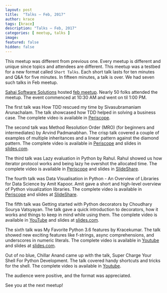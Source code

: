 ```yaml
---
layout: post
title:  "Talks – Feb, 2017"
author: krace
tags: [krace]
description: "Talks – Feb, 2017"
categories: [ meetup, talks ]
image:
featured: false
hidden: false
---
```


This meetup was different from previous one. Every meetup is different and unique since topics and attendees are different. This meetup was a testbed for a new format called `Short Talks`. Each short talk lasts for ten minutes and Q&A for five minutes. In fifteen minutes, a talk is over. We had seven such talks in Feb meetup.

[Sahaj Software Solutions](https://www.sahajsoft.com/) hosted [feb meetup](https://www.meetup.com/BangPypers/events/236371821/). Nearly 50 folks attended the meetup. The event commenced at 10:30 AM and went on til 1:00 PM.

The first talk was How TDD rescued my time by Sivasubramaniam Arunachalam. The talk showcased how TDD helped in solving a business case. The complete video is available in [Periscope](https://www.periscope.tv/__bangpypers__/1mrGmeOmvyDGy).

The second talk was Method Resolution Order (MRO) (for beginners and intermediates) by Arvind Padmanabhan. The crisp talk covered a couple of examples of multiple inheritances and
a linear pattern against the diamond pattern. The complete video is available in [Periscope](https://www.periscope.tv/__bangpypers__/1MYxNLvXmXQGw) and slides in [slides.com](http://slides.com/arvindpadmanabhan/mro).

The third talk was Lazy evaluation in Python by Rahul. Rahul showed us how iterator protocol works and being lazy he overshot the allocated time. The complete video is available in [Periscope](https://www.periscope.tv/__bangpypers__/1vOGwYzOrjMxB) and slides in [SlideShare](https://www.slideshare.net/rahulpyd/lazy-evaluation-in-python).

The fourth talk was Data Visualisation in Python - An Overview of Libraries for Data Science by Amit Kapoor. Amit gave a short and high-level overview of Python visualization libraries. The complete video is available in [Periscope](https://www.periscope.tv/__bangpypers__/1YqKDXmLMpVKV) and slides at [SlideShare](http://www.slideshare.net/amitkaps/python-visualisation-for-data-science).

The fifth talk was Getting started with Python decorators by Choudhary Sourya Vatsyayan. The talk gave a quick introduction to decorators, how it works and things to keep in mind while using them. The complete video is available in [YouTube](https://www.youtube.com/watch?v=mIH8SllZEVQ) and slides at [slides.com](http://slides.com/souryavatsyayan/decorators).

The sixth talk was My Favorite Python 3.6 features by Kracekumar. The talk showed new exciting features like f-strings, async comprehensions, and underscores in numeric literals. The complete video is available in [Youtube](https://www.youtube.com/watch?v=XSFgo0LP64w) and slides at [slides.com](http://slides.com/kracekumarramaraju/my-favorite-py-3-6-features#/).

Out of no blue, Chillar Anand came up with the talk, Super Charge Your Shell For Python Development. The talk covered handy shortcuts and tricks for the shell. The complete video is available in [Youtube](https://www.youtube.com/watch?v=lvmJ0tWCjFA).


The audience were positive, and the format was appreciated.

See you at the next meetup!
